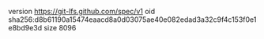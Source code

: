 version https://git-lfs.github.com/spec/v1
oid sha256:d8b61190a15474eaacd8a0d03075ae40e082edad3a32c9f4c153f0e1e8bd9e3d
size 8096
